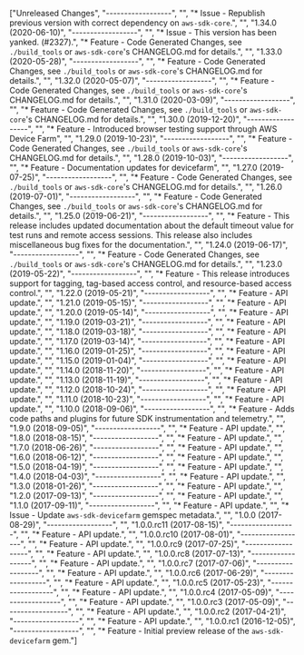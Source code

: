 ["Unreleased Changes", "------------------", "", "* Issue - Republish previous version with correct dependency on `aws-sdk-core`.", "", "1.34.0 (2020-06-10)", "------------------", "", "* Issue - This version has been yanked. (#2327).", "* Feature - Code Generated Changes, see `./build_tools` or `aws-sdk-core`'s CHANGELOG.md for details.", "", "1.33.0 (2020-05-28)", "------------------", "", "* Feature - Code Generated Changes, see `./build_tools` or `aws-sdk-core`'s CHANGELOG.md for details.", "", "1.32.0 (2020-05-07)", "------------------", "", "* Feature - Code Generated Changes, see `./build_tools` or `aws-sdk-core`'s CHANGELOG.md for details.", "", "1.31.0 (2020-03-09)", "------------------", "", "* Feature - Code Generated Changes, see `./build_tools` or `aws-sdk-core`'s CHANGELOG.md for details.", "", "1.30.0 (2019-12-20)", "------------------", "", "* Feature - Introduced browser testing support through AWS Device Farm", "", "1.29.0 (2019-10-23)", "------------------", "", "* Feature - Code Generated Changes, see `./build_tools` or `aws-sdk-core`'s CHANGELOG.md for details.", "", "1.28.0 (2019-10-03)", "------------------", "", "* Feature - Documentation updates for devicefarm", "", "1.27.0 (2019-07-25)", "------------------", "", "* Feature - Code Generated Changes, see `./build_tools` or `aws-sdk-core`'s CHANGELOG.md for details.", "", "1.26.0 (2019-07-01)", "------------------", "", "* Feature - Code Generated Changes, see `./build_tools` or `aws-sdk-core`'s CHANGELOG.md for details.", "", "1.25.0 (2019-06-21)", "------------------", "", "* Feature - This release includes updated documentation about the default timeout value for test runs and remote access sessions. This release also includes miscellaneous bug fixes for the documentation.", "", "1.24.0 (2019-06-17)", "------------------", "", "* Feature - Code Generated Changes, see `./build_tools` or `aws-sdk-core`'s CHANGELOG.md for details.", "", "1.23.0 (2019-05-22)", "------------------", "", "* Feature - This release introduces support for tagging, tag-based access control, and resource-based access control.", "", "1.22.0 (2019-05-21)", "------------------", "", "* Feature - API update.", "", "1.21.0 (2019-05-15)", "------------------", "", "* Feature - API update.", "", "1.20.0 (2019-05-14)", "------------------", "", "* Feature - API update.", "", "1.19.0 (2019-03-21)", "------------------", "", "* Feature - API update.", "", "1.18.0 (2019-03-18)", "------------------", "", "* Feature - API update.", "", "1.17.0 (2019-03-14)", "------------------", "", "* Feature - API update.", "", "1.16.0 (2019-01-25)", "------------------", "", "* Feature - API update.", "", "1.15.0 (2019-01-04)", "------------------", "", "* Feature - API update.", "", "1.14.0 (2018-11-20)", "------------------", "", "* Feature - API update.", "", "1.13.0 (2018-11-19)", "------------------", "", "* Feature - API update.", "", "1.12.0 (2018-10-24)", "------------------", "", "* Feature - API update.", "", "1.11.0 (2018-10-23)", "------------------", "", "* Feature - API update.", "", "1.10.0 (2018-09-06)", "------------------", "", "* Feature - Adds code paths and plugins for future SDK instrumentation and telemetry.", "", "1.9.0 (2018-09-05)", "------------------", "", "* Feature - API update.", "", "1.8.0 (2018-08-15)", "------------------", "", "* Feature - API update.", "", "1.7.0 (2018-06-26)", "------------------", "", "* Feature - API update.", "", "1.6.0 (2018-06-12)", "------------------", "", "* Feature - API update.", "", "1.5.0 (2018-04-19)", "------------------", "", "* Feature - API update.", "", "1.4.0 (2018-04-03)", "------------------", "", "* Feature - API update.", "", "1.3.0 (2018-01-26)", "------------------", "", "* Feature - API update.", "", "1.2.0 (2017-09-13)", "------------------", "", "* Feature - API update.", "", "1.1.0 (2017-09-11)", "------------------", "", "* Feature - API update.", "", "* Issue - Update `aws-sdk-devicefarm` gemspec metadata.", "", "1.0.0 (2017-08-29)", "------------------", "", "1.0.0.rc11 (2017-08-15)", "------------------", "", "* Feature - API update.", "", "1.0.0.rc10 (2017-08-01)", "------------------", "", "* Feature - API update.", "", "1.0.0.rc9 (2017-07-25)", "------------------", "", "* Feature - API update.", "", "1.0.0.rc8 (2017-07-13)", "------------------", "", "* Feature - API update.", "", "1.0.0.rc7 (2017-07-06)", "------------------", "", "* Feature - API update.", "", "1.0.0.rc6 (2017-06-29)", "------------------", "", "* Feature - API update.", "", "1.0.0.rc5 (2017-05-23)", "------------------", "", "* Feature - API update.", "", "1.0.0.rc4 (2017-05-09)", "------------------", "", "* Feature - API update.", "", "1.0.0.rc3 (2017-05-09)", "------------------", "", "* Feature - API update.", "", "1.0.0.rc2 (2017-04-21)", "------------------", "", "* Feature - API update.", "", "1.0.0.rc1 (2016-12-05)", "------------------", "", "* Feature - Initial preview release of the `aws-sdk-devicefarm` gem."]